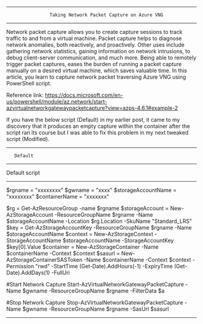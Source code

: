 *******************************************************************************************

                    Taking Network Packet Capture on Azure VNG
          
*******************************************************************************************

Network packet capture allows you to create capture sessions to track traffic to and from a virtual machine. Packet capture helps to diagnose network anomalies, both reactively, and proactively. Other uses include gathering network statistics, gaining information on network intrusions, to debug client-server communication, and much more. Being able to remotely trigger packet captures, eases the burden of running a packet capture manually on a desired virtual machine, which saves valuable time. In this article, you learn to capture network packet traversing Azure VNG using PowerShell script.

Reference link: https://docs.microsoft.com/en-us/powershell/module/az.network/start-azvirtualnetworkgatewaypacketcapture?view=azps-4.6.1#example-2

If you have the below script (Default) in my earlier post, it came to my discovery that it produces an empty capture within the container after the script ran its course but I was able to fix this problem in my next tweaked script (Modified).

**************************
       
       Default
       
**************************

Default script

********************************************************************************************************************************************************************************

$rgname = "xxxxxxxx" $gwname = "xxxx" $storageAccountName = "xxxxxxxx" $containerName = "xxxxxxx"

$rg = Get-AzResourceGroup -name $rgname $storageAccount = New-AzStorageAccount -ResourceGroupName $rgname -Name $storageAccountName -Location 
$rg.Location -SkuName "Standard_LRS" 
$key = Get-AzStorageAccountKey -ResourceGroupName $rgname -Name $storageAccountName 
$context = New-AzStorageContext -StorageAccountName $storageAccountName -StorageAccountKey $key[0].Value 
$container = New-AzStorageContainer -Name $containerName -Context $context 
$sasurl = New-AzStorageContainerSASToken -Name $containerName -Context $context -Permission "rwd" -StartTime (Get-Date).AddHours(-1) -ExpiryTime (Get-Date).AddDays(1) -FullUri

#Start Network Capture Start-AzVirtualNetworkGatewayPacketCapture -Name $gwname -ResourceGroupName $rgname -FilterData $a

#Stop Network Capture Stop-AzVirtualNetworkGatewayPacketCapture -Name $gwname -ResourceGroupName $rgname -SasUrl $sasurl

********************************************************************************************************************************************************************************
